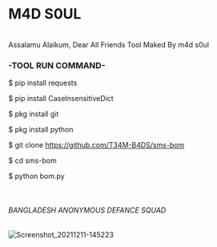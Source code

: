 <h1>M4D S0UL</h1>
<br>
Assalamu Alaikum,
Dear All Friends Tool Maked By m4d s0ul


<h3>-TOOL RUN COMMAND-</h3>


$ pip install requests

$ pip install CaseInsensitiveDict

$ pkg install git

$ pkg install python

$ git clone https://github.com/T34M-B4DS/sms-bom

$ cd sms-bom

$ python bom.py

<br>
<h6>BANGLADESH ANONYMOUS DEFANCE SQUAD</h6>

![Screenshot_20211211-145223](https://user-images.githubusercontent.com/86039989/145670758-f555e3a6-a2bb-4558-833e-f168b5fb46b9.png)
